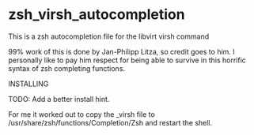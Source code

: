 zsh_virsh_autocompletion
========================

This is a zsh autocompletion file for the libvirt virsh command

99% work of this is done by Jan-Philipp Litza, so credit goes
to him. I personally like to pay him respect for being able
to survive in this horrific syntax of zsh completing functions.


INSTALLING

TODO: Add a better install hint.

For me it worked out to copy the _virsh file to
/usr/share/zsh/functions/Completion/Zsh and restart the shell.

